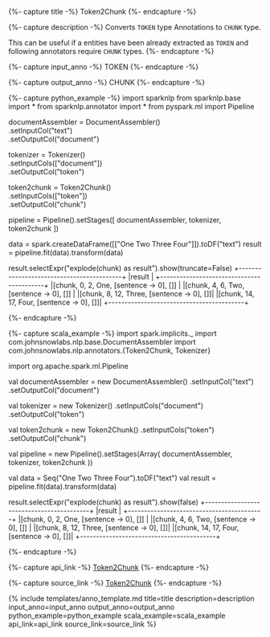 {%- capture title -%}
Token2Chunk
{%- endcapture -%}

{%- capture description -%}
Converts `TOKEN` type Annotations to `CHUNK` type.

This can be useful if a entities have been already extracted as `TOKEN` and following annotators require `CHUNK` types.
{%- endcapture -%}

{%- capture input_anno -%}
TOKEN
{%- endcapture -%}

{%- capture output_anno -%}
CHUNK
{%- endcapture -%}

{%- capture python_example -%}
import sparknlp
from sparknlp.base import *
from sparknlp.annotator import *
from pyspark.ml import Pipeline


documentAssembler = DocumentAssembler() \
    .setInputCol("text") \
    .setOutputCol("document")

tokenizer = Tokenizer() \
    .setInputCols(["document"]) \
    .setOutputCol("token")

token2chunk = Token2Chunk() \
    .setInputCols(["token"]) \
    .setOutputCol("chunk")

pipeline = Pipeline().setStages([
    documentAssembler,
    tokenizer,
    token2chunk
])

data = spark.createDataFrame([["One Two Three Four"]]).toDF("text")
result = pipeline.fit(data).transform(data)

result.selectExpr("explode(chunk) as result").show(truncate=False)
+------------------------------------------+
|result                                    |
+------------------------------------------+
|[chunk, 0, 2, One, [sentence -> 0], []]   |
|[chunk, 4, 6, Two, [sentence -> 0], []]   |
|[chunk, 8, 12, Three, [sentence -> 0], []]|
|[chunk, 14, 17, Four, [sentence -> 0], []]|
+------------------------------------------+

{%- endcapture -%}

{%- capture scala_example -%}
import spark.implicits._
import com.johnsnowlabs.nlp.base.DocumentAssembler
import com.johnsnowlabs.nlp.annotators.{Token2Chunk, Tokenizer}

import org.apache.spark.ml.Pipeline

val documentAssembler = new DocumentAssembler()
  .setInputCol("text")
  .setOutputCol("document")

val tokenizer = new Tokenizer()
  .setInputCols("document")
  .setOutputCol("token")

val token2chunk = new Token2Chunk()
  .setInputCols("token")
  .setOutputCol("chunk")

val pipeline = new Pipeline().setStages(Array(
  documentAssembler,
  tokenizer,
  token2chunk
))

val data = Seq("One Two Three Four").toDF("text")
val result = pipeline.fit(data).transform(data)

result.selectExpr("explode(chunk) as result").show(false)
+------------------------------------------+
|result                                    |
+------------------------------------------+
|[chunk, 0, 2, One, [sentence -> 0], []]   |
|[chunk, 4, 6, Two, [sentence -> 0], []]   |
|[chunk, 8, 12, Three, [sentence -> 0], []]|
|[chunk, 14, 17, Four, [sentence -> 0], []]|
+------------------------------------------+

{%- endcapture -%}

{%- capture api_link -%}
[Token2Chunk](https://nlp.johnsnowlabs.com/api/com/johnsnowlabs/nlp/annotators/Token2Chunk)
{%- endcapture -%}

{%- capture source_link -%}
[Token2Chunk](https://github.com/JohnSnowLabs/spark-nlp/tree/master/src/main/scala/com/johnsnowlabs/nlp/annotators/Token2Chunk.scala)
{%- endcapture -%}

{% include templates/anno_template.md
title=title
description=description
input_anno=input_anno
output_anno=output_anno
python_example=python_example
scala_example=scala_example
api_link=api_link
source_link=source_link
%}